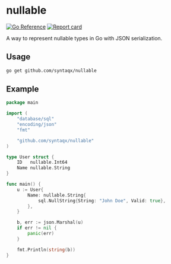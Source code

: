 # nullable

[![Go Reference](https://pkg.go.dev/badge/github.com/syntaqx/nullable.svg)](https://pkg.go.dev/github.com/syntaqx/nullable)
[![Report card](https://goreportcard.com/badge/github.com/syntaqx/nullable)](https://goreportcard.com/report/github.com/syntaqx/nullable)

A way to represent nullable types in Go with JSON serialization.

## Usage

```bash
go get github.com/syntaqx/nullable
```

## Example

```go
package main

import (
	"database/sql"
	"encoding/json"
	"fmt"

	"github.com/syntaqx/nullable"
)

type User struct {
	ID   nullable.Int64
	Name nullable.String
}

func main() {
	u := User{
		Name: nullable.String{
			sql.NullString{String: "John Doe", Valid: true},
		},
	}

	b, err := json.Marshal(u)
	if err != nil {
		panic(err)
	}

	fmt.Println(string(b))
}

```
